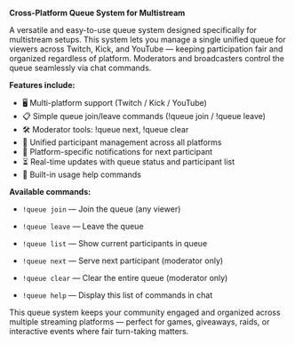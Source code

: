 **Cross-Platform Queue System for Multistream**

A versatile and easy-to-use queue system designed specifically for multistream setups. 
This system lets you manage a single unified queue for viewers across Twitch, Kick, and YouTube — keeping participation fair and organized regardless of platform. 
Moderators and broadcasters control the queue seamlessly via chat commands.

**Features include:**

- 🖥 Multi-platform support (Twitch / Kick / YouTube)
- 📋 Simple queue join/leave commands (!queue join / !queue leave)
- 🛠 Moderator tools: !queue next, !queue clear
- 🔁 Unified participant management across all platforms
- 🎯 Platform-specific notifications for next participant
- ⏳ Real-time updates with queue status and participant list
- 🧾 Built-in usage help commands

**Available commands:**

- `!queue join` — Join the queue (any viewer)

- `!queue leave` — Leave the queue

- `!queue list` — Show current participants in queue

- `!queue next` — Serve next participant (moderator only)

- `!queue clear` — Clear the entire queue (moderator only)

- `!queue help` — Display this list of commands in chat

This queue system keeps your community engaged and organized across multiple streaming platforms — perfect for games, giveaways, raids, or interactive events where fair turn-taking matters.

